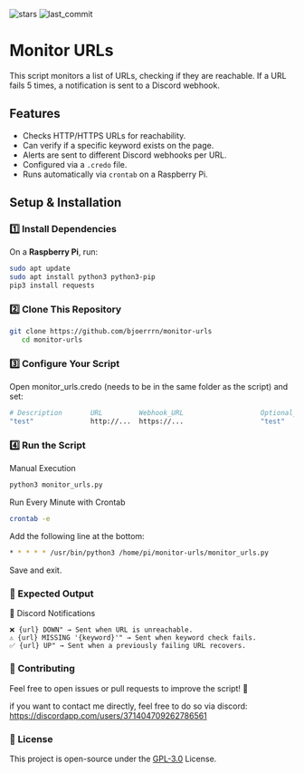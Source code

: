 ![stars](https://img.shields.io/github/stars/bjoerrrn/monitor-urls) ![last_commit](https://img.shields.io/github/last-commit/bjoerrrn/monitor-urls)

# Monitor URLs

This script monitors a list of URLs, checking if they are reachable. If a URL fails 5 times, a notification is sent to a Discord webhook.

## Features
- Checks HTTP/HTTPS URLs for reachability.
- Can verify if a specific keyword exists on the page.
- Alerts are sent to different Discord webhooks per URL.
- Configured via a `.credo` file.
- Runs automatically via `crontab` on a Raspberry Pi.

## Setup & Installation  

### **1️⃣ Install Dependencies**
On a **Raspberry Pi**, run:  
```bash
sudo apt update
sudo apt install python3 python3-pip
pip3 install requests
```

### **2️⃣ Clone This Repository**
```bash
git clone https://github.com/bjoerrrn/monitor-urls
   cd monitor-urls
```

### **3️⃣ Configure Your Script**

Open monitor_urls.credo (needs to be in the same folder as the script) and set:
```bash
# Description       URL         Webhook_URL                   Optional_Keyword
"test"              http://...  https://...                   "test"
```

### **4️⃣ Run the Script**

Manual Execution
```bash
python3 monitor_urls.py
```

Run Every Minute with Crontab
```bash
crontab -e
```

Add the following line at the bottom:
```bash
* * * * * /usr/bin/python3 /home/pi/monitor-urls/monitor_urls.py
```

Save and exit.

### **📡 Expected Output**

📢 Discord Notifications
```
❌ {url} DOWN" → Sent when URL is unreachable.
⚠️ {url} MISSING '{keyword}'" → Sent when keyword check fails.
✅ {url} UP" → Sent when a previously failing URL recovers.
```

### **🤝 Contributing**

Feel free to open issues or pull requests to improve the script! 🚀

if you want to contact me directly, feel free to do so via discord: https://discordapp.com/users/371404709262786561

### **📜 License**

This project is open-source under the [GPL-3.0](https://www.gnu.org/licenses/gpl-3.0.en.html) License.
